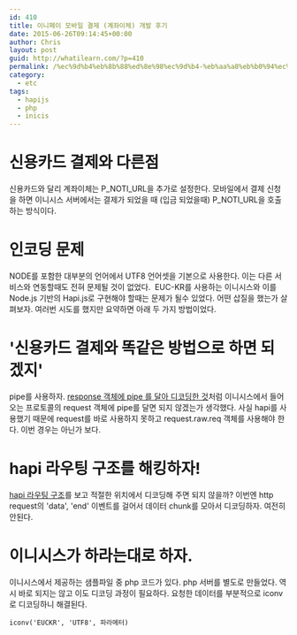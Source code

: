 ```yaml
---
id: 410
title: 이니페이 모바일 결제 (계좌이체) 개발 후기
date: 2015-06-26T09:14:45+00:00
author: Chris
layout: post
guid: http://whatilearn.com/?p=410
permalink: /%ec%9d%b4%eb%8b%88%ed%8e%98%ec%9d%b4-%eb%aa%a8%eb%b0%94%ec%9d%bc-%ea%b2%b0%ec%a0%9c-%ea%b3%84%ec%a2%8c%ec%9d%b4%ec%b2%b4-%ea%b0%9c%eb%b0%9c-%ed%9b%84%ea%b8%b0/
category:
  - etc
tags:
  - hapijs
  - php
  - inicis
---
```

<h1>신용카드 결제와 다른점</h1>
신용카드와 달리 계좌이체는 P_NOTI_URL을 추가로 설정한다. 모바일에서 결제 신청을 하면 이니시스 서버에서는 결제가 되었을 때 (입금 되었을때) P_NOTI_URL을 호출하는 방식이다.
<h1>인코딩 문제</h1>
NODE를 포함한 대부분의 언어에서 UTF8 언어셋을 기본으로 사용한다. 이는 다른 서비스와 연동할때도 전혀 문제될 것이 없었다.  EUC-KR를 사용하는 이니시스와 이를 Node.js 기반의 Hapi.js로 구현해야 할때는 문제가 될수 있었다. 어떤 삽질을 했는가 살펴보자. 여러번 시도를 했지만 요약하면 아래 두 가지 방법이었다.
<h1>'신용카드 결제와 똑같은 방법으로 하면 되겠지'</h1>
pipe를 사용하자. <a href="https://github.com/ashtuchkin/iconv-lite/wiki/Use-Buffers-when-decoding#solution">response 객체에 pipe 를 달아 디코딩한 것</a>처럼 이니시스에서 들어오는 프로토콜의 request 객체에 pipe를 달면 되지 않겠는가 생각했다. 사실 hapi를 사용했기 때문에 request를 바로 사용하지 못하고 request.raw.req 객체를 사용해야 한다. 이번 경우는 아닌가 보다.
<h1>hapi 라우팅 구조를 해킹하자!</h1>
<a href="http://hapijs.com/api#requests">hapi 라우팅 구조</a>를 보고 적절한 위치에서 디코딩해 주면 되지 않을까? 이번엔 http request의 'data', 'end' 이벤트를 걸어서 데이터 chunk를 모아서 디코딩하자. 여전히 안된다.
<h1>이니시스가 하라는대로 하자.</h1>
이니시스에서 제공하는 샘플파일 중 php 코드가 있다. php 서버를 별도로 만들었다. 역시 바로 되지는 않고 이도 디코딩 과정이 필요하다. 요청한 데이터를 부분적으로 iconv로 디코딩하니 해결된다.

`iconv('EUCKR', 'UTF8', 파라메터)`

&nbsp;